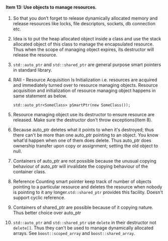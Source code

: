 #### Item 13: Use objects to manage resources.

1. So that you don’t forget to release dynamically allocated memory and release resources like locks, file descriptors, sockets, db connection etc.

2. Idea is to put the heap allocated object inside a class and use the stack allocated object of this class to manage the encapsulated resource. Thus when the scope of managing object expires, its destructor will release the resource.

3. `std::auto_ptr`  and `std::shared_ptr` are general purpose smart pointers in standard library.

4. RAII - Resource Acquisition Is Initialization i.e. resources are acquired and immediately turned over to resource managing objects. Resource acquisition and initialization of resource managing object happens in same statement as below.

    `std::auto_ptr<SomeClass> pSmartPtr(new SomeClass());`

5. Resource managing object use its destructor to ensure resource are released. Make sure the destructor don't throw exceptions(Item 8).

6. Because auto\_ptr deletes what it points to when it's destroyed; thus there can't be more than one auto\_ptr pointing to an object. You know what'd happen when one of them does delete. Thus auto\_ptr does ownership transfer upon copy or assignment; setting the old object to null.

7. Containers of auto\_ptr are not possible because the unusual copying behaviour of auto\_ptr will invalidate the copying behaviour of the container class.

8. Reference Counting smart pointer keep track of number of objects pointing to a particular resource and deletes the resource when nobody is pointing to it any longer.`std::shared_ptr` provides this facility. Doesn't support cyclic reference.

9. Containers of shared\_ptr are possible because of it copying nature. Thus better choice over auto\_ptr

10. `std::auto_ptr` and `std::shared_ptr` use `delete` in their destructor not `delete[]`. Thus they can't  be used to manage dynamically allocated arrays. See `boost::scoped_array` and `boost::shared_array`.
